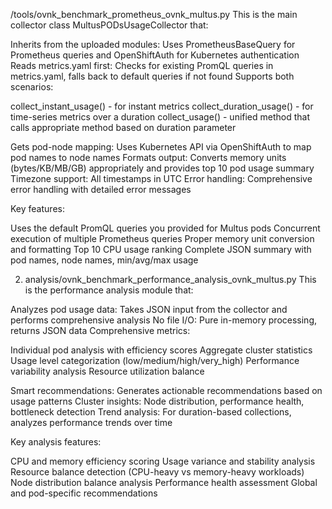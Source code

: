 /tools/ovnk_benchmark_prometheus_ovnk_multus.py
This is the main collector class MultusPODsUsageCollector that:

Inherits from the uploaded modules: Uses PrometheusBaseQuery for Prometheus queries and OpenShiftAuth for Kubernetes authentication
Reads metrics.yaml first: Checks for existing PromQL queries in metrics.yaml, falls back to default queries if not found
Supports both scenarios:

collect_instant_usage() - for instant metrics
collect_duration_usage() - for time-series metrics over a duration
collect_usage() - unified method that calls appropriate method based on duration parameter


Gets pod-node mapping: Uses Kubernetes API via OpenShiftAuth to map pod names to node names
Formats output: Converts memory units (bytes/KB/MB/GB) appropriately and provides top 10 pod usage summary
Timezone support: All timestamps in UTC
Error handling: Comprehensive error handling with detailed error messages

Key features:

Uses the default PromQL queries you provided for Multus pods
Concurrent execution of multiple Prometheus queries
Proper memory unit conversion and formatting
Top 10 CPU usage ranking
Complete JSON summary with pod names, node names, min/avg/max usage

2. analysis/ovnk_benchmark_performance_analysis_ovnk_multus.py
This is the performance analysis module that:

Analyzes pod usage data: Takes JSON input from the collector and performs comprehensive analysis
No file I/O: Pure in-memory processing, returns JSON data
Comprehensive metrics:

Individual pod analysis with efficiency scores
Aggregate cluster statistics
Usage level categorization (low/medium/high/very_high)
Performance variability analysis
Resource utilization balance


Smart recommendations: Generates actionable recommendations based on usage patterns
Cluster insights: Node distribution, performance health, bottleneck detection
Trend analysis: For duration-based collections, analyzes performance trends over time

Key analysis features:

CPU and memory efficiency scoring
Usage variance and stability analysis
Resource balance detection (CPU-heavy vs memory-heavy workloads)
Node distribution balance analysis
Performance health assessment
Global and pod-specific recommendations